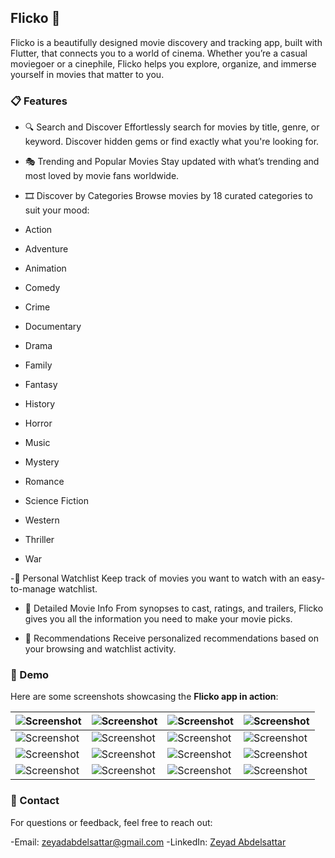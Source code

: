 ## Flicko 🎥
Flicko is a beautifully designed movie discovery and tracking app, built with Flutter, that connects you to a world of cinema. Whether you’re a casual moviegoer or a cinephile, Flicko helps you explore, organize, and immerse yourself in movies that matter to you.

### 📋 Features

- 🔍 Search and Discover
Effortlessly search for movies by title, genre, or keyword. Discover hidden gems or find exactly what you're looking for.

- 🎭 Trending and Popular Movies
Stay updated with what’s trending and most loved by movie fans worldwide.

- 🎞️ Discover by Categories
Browse movies by 18 curated categories to suit your mood:

 - Action
 - Adventure
 - Animation
 - Comedy
 - Crime
 - Documentary
 - Drama
 - Family
 - Fantasy
 - History
 - Horror
 - Music
 - Mystery
 - Romance
 - Science Fiction
 - Western
 - Thriller
 - War
   
-🌟 Personal Watchlist
Keep track of movies you want to watch with an easy-to-manage watchlist.

- 📖 Detailed Movie Info
From synopses to cast, ratings, and trailers, Flicko gives you all the information you need to make your movie picks.

- 🎥 Recommendations
Receive personalized recommendations based on your browsing and watchlist activity.

### 🎥 Demo
Here are some screenshots showcasing the **Flicko app in action**:  

| ![Screenshot](https://github.com/user-attachments/assets/54b717e3-15ed-4d19-803b-a847cd9d219e) | ![Screenshot](https://github.com/user-attachments/assets/4eee2c12-2a7d-4e0c-bfda-3f5291f42c2b) | ![Screenshot](https://github.com/user-attachments/assets/6c9b863a-46bf-42b1-ad27-2f98d5955122) | ![Screenshot](https://github.com/user-attachments/assets/0a0f054e-79f1-4137-9df9-28c8c29e13db) |  
|---|---|---|---|  
| ![Screenshot](https://github.com/user-attachments/assets/fa57856b-c827-4e46-a339-76b844be485d) | ![Screenshot](https://github.com/user-attachments/assets/743c8626-9c58-4400-b2a4-ade4fe16df4f) | ![Screenshot](https://github.com/user-attachments/assets/8334506b-181d-43b3-b300-5f81583ba574) | ![Screenshot](https://github.com/user-attachments/assets/18340eee-8ab3-4fb5-bc01-e80e664e692e) |  
| ![Screenshot](https://github.com/user-attachments/assets/42b28162-29a1-4418-a4fd-42d47b9d6724) | ![Screenshot](https://github.com/user-attachments/assets/b48d30e0-6432-4bae-9a8e-0e89a492b83c) | ![Screenshot](https://github.com/user-attachments/assets/2fe56817-3478-4bd0-a870-f1db1e028b63) | ![Screenshot](https://github.com/user-attachments/assets/4fcb0074-306d-4967-ab4e-f4d5b99bd950) |  
| ![Screenshot](https://github.com/user-attachments/assets/1f6612db-c089-4da9-9f2f-08992447bf9d) | ![Screenshot](https://github.com/user-attachments/assets/e8c94949-9844-450d-9b82-0b6b0187d3d5) | ![Screenshot](https://github.com/user-attachments/assets/a4a3b3bf-a182-4bd0-bfad-d3afb7bc1cc8) | ![Screenshot](https://github.com/user-attachments/assets/457c9f3a-4344-4ab9-9e47-eb1c06b12e02) | 

### 📧 Contact
For questions or feedback, feel free to reach out:

-Email: zeyadabdelsattar@gmail.com
-LinkedIn: [Zeyad Abdelsattar](https://www.linkedin.com/in/zeyadabdelsattar74/)
